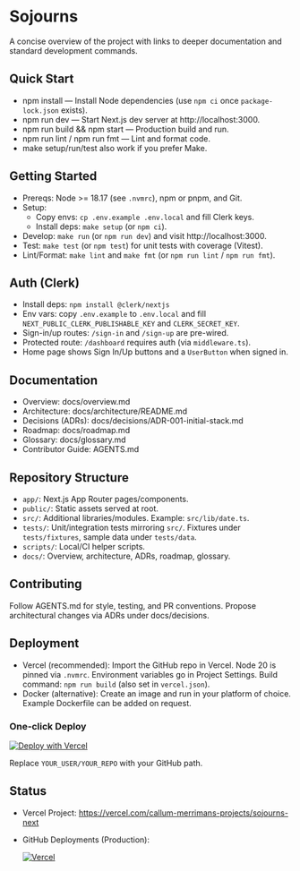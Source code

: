 # Sojourns

A concise overview of the project with links to deeper documentation and standard development commands.

## Quick Start
- npm install — Install Node dependencies (use `npm ci` once `package-lock.json` exists).
- npm run dev — Start Next.js dev server at http://localhost:3000.
- npm run build && npm start — Production build and run.
- npm run lint / npm run fmt — Lint and format code.
- make setup/run/test also work if you prefer Make.

## Getting Started
- Prereqs: Node >= 18.17 (see `.nvmrc`), npm or pnpm, and Git.
- Setup:
  - Copy envs: `cp .env.example .env.local` and fill Clerk keys.
  - Install deps: `make setup` (or `npm ci`).
- Develop: `make run` (or `npm run dev`) and visit http://localhost:3000.
- Test: `make test` (or `npm test`) for unit tests with coverage (Vitest).
- Lint/Format: `make lint` and `make fmt` (or `npm run lint` / `npm run fmt`).

## Auth (Clerk)
- Install deps: `npm install @clerk/nextjs`
- Env vars: copy `.env.example` to `.env.local` and fill `NEXT_PUBLIC_CLERK_PUBLISHABLE_KEY` and `CLERK_SECRET_KEY`.
- Sign-in/up routes: `/sign-in` and `/sign-up` are pre-wired.
- Protected route: `/dashboard` requires auth (via `middleware.ts`).
- Home page shows Sign In/Up buttons and a `UserButton` when signed in.

## Documentation
- Overview: docs/overview.md
- Architecture: docs/architecture/README.md
- Decisions (ADRs): docs/decisions/ADR-001-initial-stack.md
- Roadmap: docs/roadmap.md
- Glossary: docs/glossary.md
- Contributor Guide: AGENTS.md

## Repository Structure
- `app/`: Next.js App Router pages/components.
- `public/`: Static assets served at root.
- `src/`: Additional libraries/modules. Example: `src/lib/date.ts`.
- `tests/`: Unit/integration tests mirroring `src/`. Fixtures under `tests/fixtures`, sample data under `tests/data`.
- `scripts/`: Local/CI helper scripts.
- `docs/`: Overview, architecture, ADRs, roadmap, glossary.

## Contributing
Follow AGENTS.md for style, testing, and PR conventions. Propose architectural changes via ADRs under docs/decisions.

## Deployment
- Vercel (recommended): Import the GitHub repo in Vercel. Node 20 is pinned via `.nvmrc`. Environment variables go in Project Settings. Build command: `npm run build` (also set in `vercel.json`).
- Docker (alternative): Create an image and run in your platform of choice. Example Dockerfile can be added on request.

### One‑click Deploy
[![Deploy with Vercel](https://vercel.com/button)](https://vercel.com/new/clone?repository-url=https%3A%2F%2Fgithub.com%2FYOUR_USER%2FYOUR_REPO)

Replace `YOUR_USER/YOUR_REPO` with your GitHub path.

## Status
- Vercel Project: https://vercel.com/callum-merrimans-projects/sojourns-next

- GitHub Deployments (Production):

  [![Vercel](https://img.shields.io/github/deployments/cjkm3rriman/sojourns-next/Production?label=vercel&logo=vercel)](https://vercel.com/callum-merrimans-projects/sojourns-next)
